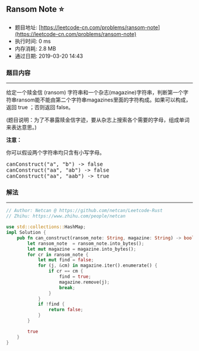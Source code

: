 ## Ransom Note :star:
- 题目地址: [https://leetcode-cn.com/problems/ransom-note](https://leetcode-cn.com/problems/ransom-note)
- 执行时间: 0 ms 
- 内存消耗: 2.8 MB
- 通过日期: 2019-03-20 14:43

### 题目内容
---
<p>给定一个赎金信 (ransom) 字符串和一个杂志(magazine)字符串，判断第一个字符串ransom能不能由第二个字符串magazines里面的字符构成。如果可以构成，返回 true ；否则返回 false。</p>

<p>(题目说明：为了不暴露赎金信字迹，要从杂志上搜索各个需要的字母，组成单词来表达意思。)</p>

<p><strong>注意：</strong></p>

<p>你可以假设两个字符串均只含有小写字母。</p>

<pre>
canConstruct("a", "b") -> false
canConstruct("aa", "ab") -> false
canConstruct("aa", "aab") -> true
</pre>


### 解法
---
```rust
// Author: Netcan @ https://github.com/netcan/Leetcode-Rust
// Zhihu: https://www.zhihu.com/people/netcan

use std::collections::HashMap;
impl Solution {
    pub fn can_construct(ransom_note: String, magazine: String) -> bool {
        let ransom_note  = ransom_note.into_bytes();
        let mut magazine = magazine.into_bytes();
        for cr in ransom_note {
            let mut find = false;
            for (j, &cm) in magazine.iter().enumerate() {
                if cr == cm {
                    find = true;
                    magazine.remove(j);
                    break;
                }
            }
            if !find {
                return false;
            }
        }

        true
    }
}


```